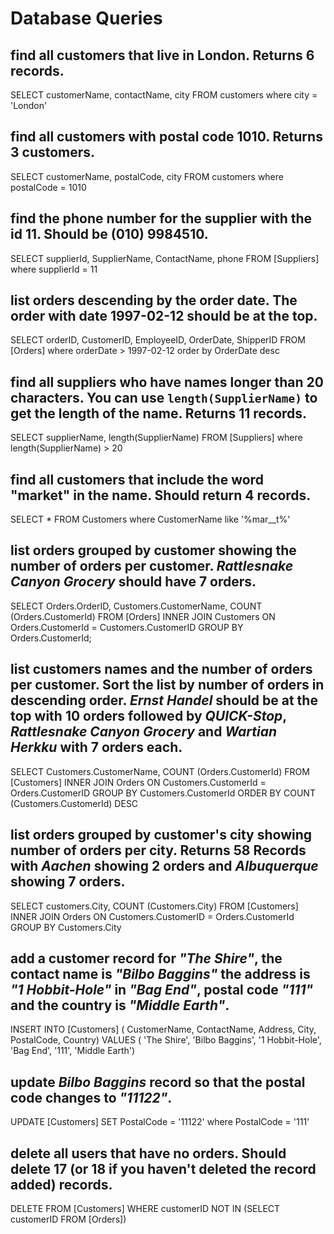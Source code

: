 # Database Queries

## find all customers that live in London. Returns 6 records.

SELECT  customerName, contactName, city
FROM customers
where city = 'London'


## find all customers with postal code 1010. Returns 3 customers.

SELECT customerName, postalCode, city
FROM customers
where postalCode = 1010


## find the phone number for the supplier with the id 11. Should be (010) 9984510.

SELECT supplierId, SupplierName, ContactName, phone FROM [Suppliers]
where supplierId = 11

## list orders descending by the order date. The order with date 1997-02-12 should be at the top.

SELECT orderID, CustomerID, EmployeeID, OrderDate, ShipperID FROM [Orders]
where orderDate > 1997-02-12
order by OrderDate desc

## find all suppliers who have names longer than 20 characters. You can use `length(SupplierName)` to get the length of the name. Returns 11 records.

SELECT supplierName, length(SupplierName) FROM [Suppliers]
where length(SupplierName) > 20 


 ## find all customers that include the word "market" in the name. Should return 4 records.

SELECT * FROM Customers
where CustomerName like '%mar__t%'


## list orders grouped by customer showing the number of orders per customer. _Rattlesnake Canyon Grocery_ should have 7 orders.

SELECT Orders.OrderID, Customers.CustomerName,
COUNT (Orders.CustomerId)
FROM [Orders]
INNER JOIN Customers ON Orders.CustomerId = Customers.CustomerID
GROUP BY Orders.CustomerId; 

## list customers names and the number of orders per customer. Sort the list by number of orders in descending order. _Ernst Handel_ should be at the top with 10 orders followed by _QUICK-Stop_, _Rattlesnake Canyon Grocery_ and _Wartian Herkku_ with 7 orders each.

SELECT Customers.CustomerName,
COUNT (Orders.CustomerId)
FROM [Customers]
INNER JOIN Orders ON Customers.CustomerId = Orders.CustomerID
GROUP BY Customers.CustomerId
ORDER BY COUNT (Customers.CustomerId) DESC 

## list orders grouped by customer's city showing number of orders per city. Returns 58 Records with _Aachen_ showing 2 orders and _Albuquerque_ showing 7 orders.

SELECT customers.City,
COUNT (Customers.City)
FROM [Customers]
INNER JOIN Orders ON Customers.CustomerID = Orders.CustomerId
GROUP BY Customers.City



## add a customer record for _"The Shire"_, the contact name is _"Bilbo Baggins"_ the address is _"1 Hobbit-Hole"_ in _"Bag End"_, postal code _"111"_ and the country is _"Middle Earth"_.

INSERT INTO [Customers] (
CustomerName, ContactName, Address, City, PostalCode, Country)
VALUES (
'The Shire', 'Bilbo Baggins', '1 Hobbit-Hole', 'Bag End', '111', 'Middle Earth') 

## update _Bilbo Baggins_ record so that the postal code changes to _"11122"_.


UPDATE [Customers]
SET PostalCode = '11122'
where PostalCode = '111'


## delete all users that have no orders. Should delete 17 (or 18 if you haven't deleted the record added) records.

DELETE FROM [Customers]
WHERE customerID NOT IN 
(SELECT customerID 
FROM [Orders])